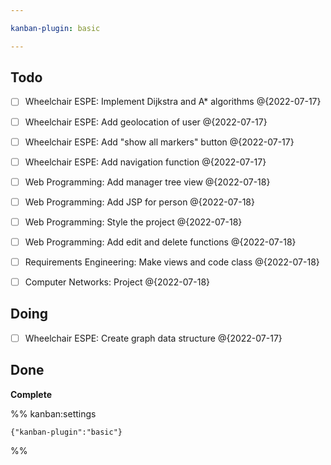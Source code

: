 ```yaml
---

kanban-plugin: basic

---
```


## Todo

- [ ] Wheelchair ESPE: Implement Dijkstra and A* algorithms @{2022-07-17}
- [ ] Wheelchair ESPE: Add geolocation of user @{2022-07-17}
- [ ] Wheelchair ESPE: Add "show all markers" button @{2022-07-17}
- [ ] Wheelchair ESPE: Add navigation function @{2022-07-17}
- [ ] Web Programming: Add manager tree view @{2022-07-18}
- [ ] Web Programming: Add JSP for person @{2022-07-18}
- [ ] Web Programming: Style the project @{2022-07-18}
- [ ] Web Programming: Add edit and delete functions @{2022-07-18}
- [ ] Requirements Engineering: Make views and code class @{2022-07-18}
- [ ] Computer Networks: Project @{2022-07-18}


## Doing

- [ ] Wheelchair ESPE: Create graph data structure @{2022-07-17}


## Done

**Complete**




%% kanban:settings
```
{"kanban-plugin":"basic"}
```
%%